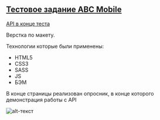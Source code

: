 
[<h2>Тестовое задание ABC Mobile</h2>](https://ijoise.github.io/testTaskForABCMobile/ "Тестовое")

[API в конце теста](https://swapi.dev/)

Верстка по макету.

Технологии которые были применены:

+ HTML5
+ CSS3
+ SASS
+ JS
+ БЭМ

В конце страницы реализован опросник, в конце которого демонстрация работы с API

![alt-текст](https://i.ibb.co/SJVbg4R/testTask.png "Пример страницы")
